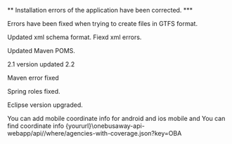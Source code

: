  ** Installation errors of the application have been corrected.  ***
 
 

  Errors have been fixed when trying to create files in GTFS format.

  Updated xml schema format. Fiexd xml errors.

  Updated Maven POMS.

  2.1 version updated 2.2
  
  Maven error fixed
  
  Spring roles fixed.
  
  Eclipse version upgraded.
  
 You can add mobile coordinate info for android and ios mobile and  You can find coordinate info {yoururl}\onebusaway-api-webapp/api//where/agencies-with-coverage.json?key=OBA